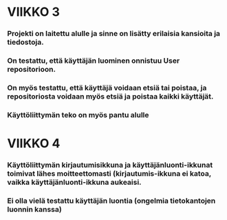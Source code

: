 # VIIKKO 3
### Projekti on laitettu alulle ja sinne on lisätty erilaisia kansioita ja tiedostoja.
### On testattu, että käyttäjän luominen onnistuu User repositorioon.
### On myös testattu, että käyttäjä voidaan etsiä tai poistaa, ja repositoriosta voidaan myös etsiä ja poistaa kaikki käyttäjät.
### Käyttöliittymän teko on myös pantu alulle
#
# VIIKKO 4
### Käyttöliittymän kirjautumisikkuna ja käyttäjänluonti-ikkunat toimivat lähes moitteettomasti (kirjautumis-ikkuna ei katoa, vaikka käyttäjänluonti-ikkuna aukeaisi.
### Ei olla vielä testattu käyttäjän luontia (ongelmia tietokantojen luonnin kanssa)
